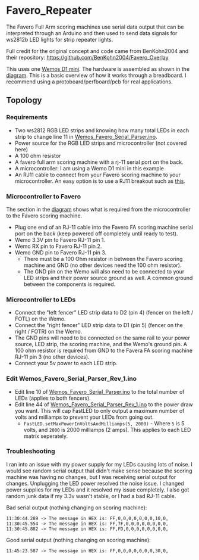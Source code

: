# Favero_Repeater

The Favero Full Arm scoring machines use serial data output that can be interpreted through an Arduino and then used to send data signals for ws2812b LED lights for strip repeater lights.

Full credit for the original concept and code came from BenKohn2004 and their repository: https://github.com/BenKohn2004/Favero_Overlay

This uses one [Wemos D1 mini](https://www.amazon.com/Organizer-ESP8266-Internet-Development-Compatible/dp/B081PX9YFV/ref=sr_1_3?crid=3HISM104Q8NMO&keywords=wemos+d1+mini&qid=1636054524&qsid=133-6299387-8119633&sprefix=wemos%2Caps%2C400&sr=8-3&sres=B081PX9YFV%2CB08C7FYM5T%2CB08QZ2887K%2CB07W8ZQY62%2CB07RBNJLK4%2CB08FZ9YDGS%2CB07BK435ZW%2CB07V84VWSM%2CB07PF3NK12%2CB08H1YRN4M%2CB08FQYZX37%2CB073CQVFLK%2CB07VN328FS%2CB0899N647N%2CB07G9HZ5LM%2CB08MKLRSNH&srpt=SINGLE_BOARD_COMPUTER). The hardware is assembled as shown in the [diagram](Favero_repeater.png). This is a basic overview of how it works through a breadboard. I recommend using a protoboard/perfboard/pcb for real applications. 


<h2>Topology</h2>

<h3>Requirements</h3>

- Two ws2812 RGB LED strips and knowing how many total LEDs in each strip to change line 11 in [Wemos_Favero_Serial_Parser.ino](Wemos_Favero_Serial_Parser/Wemos_Favero_Serial_Parser.ino).  
- Power source for the RGB LED strips and microcontroller (not covered here)
- A 100 ohm resistor
- A favero full arm scoring machine with a rj-11 serial port on the back.
- A microcontroller: I am using a Wemo D1 mini in this example
- An RJ11 cable to connect from your Favero scoring machine to your microcontroller. An easy option is to use a RJ11 breakout such as [this](https://a.co/d/c3JmIds).

<h3>Microcontroller to Favero</h3>

The section in the [diagram](Favero_repeater.png) shows what is required from the microcontroller to the Favero scoring machine.

- Plug one end of an RJ-11 cable into the Favero FA scoring machine serial port on the back (keep powered off completely until ready to test).
- Wemo 3.3V pin to Favero RJ-11 pin 1.
- Wemo RX pin to Favero RJ-11 pin 2.
- Wemo GND pin to Favero RJ-11 pin 3.
    - There must be a 100 Ohm resistor in between the Favero scoring machine and GND (no other devices need the 100 ohm resistor).
    - The GND pin on the Wemo will also need to be connected to your LED strips and their power source ground as well. A common ground between the components is required.

<h3>Microcontroller to LEDs</h3>

- Connect the "left fencer" LED strip data to D2 (pin 4) (fencer on the left / FOTL) on the Wemo.
- Connect the "right fencer" LED strip data to D1 (pin 5) (fencer on the right / FOTR) on the Wemo.
- The GND pins will need to be connected on the same rail to your power source, LED strip, the scoring machine, and the Wemo's ground pin. A 100 ohm resistor is required from GND to the Favera FA scoring machine RJ-11 pin 3 (no other devices).
- Connect your 5v power to each LED strip. 


<h3>Edit  Wemos_Favero_Serial_Parser_Rev_1.ino</h3>

- Edit line 10 of [Wemos_Favero_Serial_Parser.ino](Wemos_Favero_Serial_Parser/Wemos_Favero_Serial_Parser.ino#L10) to the total number of LEDs (applies to both fencers).
- Edit line 44 of [Wemos_Favero_Serial_Parser_Rev_1.ino](Wemos_Favero_Serial_Parser/Wemos_Favero_Serial_Parser.ino#L44) to the power draw you want. This will cap FastLED to only output a maximum number of volts and milliamps to prevent your LEDs from going out. 
    - `FastLED.setMaxPowerInVoltsAndMilliamps(5, 2000)` - Where `5` is 5 volts, and `2000` is 2000 milliamps (2 amps). This applies to each LED matrix seperately.

<h3>Troubleshooting</h3>

I ran into an issue with my power supply for my LEDs causing lots of noise. I would see random serial output that didn't make sense because the scoring machine was having no changes, but I was receiving serial output for changes. Unplugging the LED power resolved the noise issue. I changed power supplies for my LEDs and it resolved my issue completely. I also got random junk data if my 3.3v wasn't stable, or I had a bad RJ-11 cable. 

Bad serial output (nothing changing on scoring machine):
```
11:30:44.289 -> The message in HEX is: FF,0,0,0,0,0,0,0,10,0,
11:30:45.554 -> The message in HEX is: FF,7F,0,0,0,0,0,0,0,0,
11:30:45.882 -> The message in HEX is: FF,FD,0,0,0,0,0,0,0,0,
```
Good serial output (nothing changing on scoring machine):
```
11:45:23.587 -> The message in HEX is: FF,0,0,0,0,0,0,0,30,0,
```
